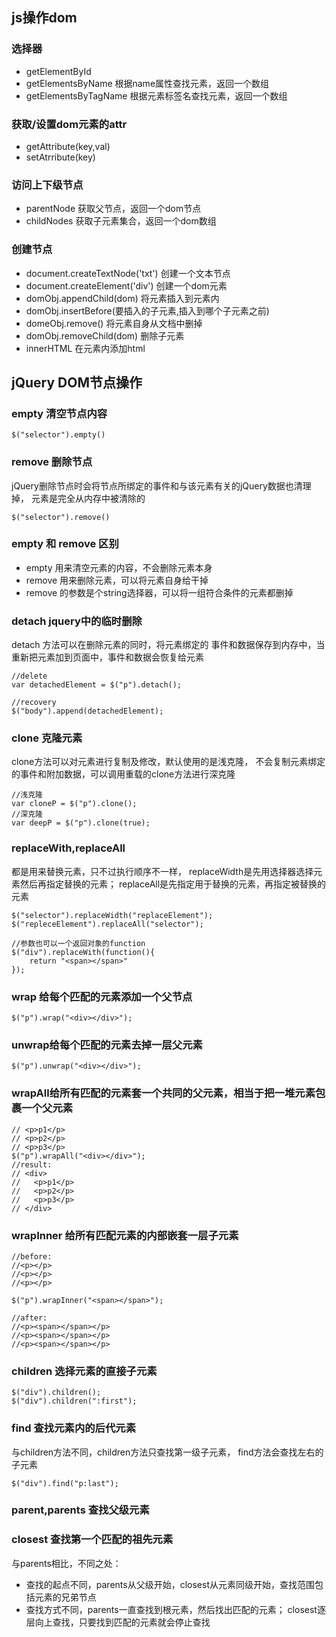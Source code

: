 ## js操作dom

### 选择器
- getElementById
- getElementsByName 根据name属性查找元素，返回一个数组
- getElementsByTagName 根据元素标签名查找元素，返回一个数组

### 获取/设置dom元素的attr
- getAttribute(key,val)
- setAtrribute(key)

### 访问上下级节点
- parentNode 获取父节点，返回一个dom节点
- childNodes 获取子元素集合，返回一个dom数组

### 创建节点
- document.createTextNode('txt') 创建一个文本节点
- document.createElement('div')  创建一个dom元素
- domObj.appendChild(dom) 将元素插入到元素内
- domObj.insertBefore(要插入的子元素,插入到哪个子元素之前)
- domeObj.remove() 将元素自身从文档中删掉
- domObj.removeChild(dom) 删除子元素
- innerHTML 在元素内添加html 

## jQuery DOM节点操作


### empty 清空节点内容

```
$("selector").empty()
```

### remove 删除节点
jQuery删除节点时会将节点所绑定的事件和与该元素有关的jQuery数据也清理掉，
元素是完全从内存中被清除的
```
$("selector").remove()
```

### empty 和 remove 区别
- empty 用来清空元素的内容，不会删除元素本身
- remove 用来删除元素，可以将元素自身给干掉
- remove 的参数是个string选择器，可以将一组符合条件的元素都删掉

### detach jquery中的临时删除
detach 方法可以在删除元素的同时，将元素绑定的
事件和数据保存到内存中，当重新把元素加到页面中，事件和数据会恢复给元素
```
//delete
var detachedElement = $("p").detach();

//recovery
$("body").append(detachedElement);
```

### clone 克隆元素
clone方法可以对元素进行复制及修改，默认使用的是浅克隆，
不会复制元素绑定的事件和附加数据，可以调用重载的clone方法进行深克隆
```
//浅克隆
var cloneP = $("p").clone();
//深克隆
var deepP = $("p").clone(true);
```
### replaceWith,replaceAll
都是用来替换元素，只不过执行顺序不一样，
replaceWidth是先用选择器选择元素然后再指定替换的元素；
replaceAll是先指定用于替换的元素，再指定被替换的元素
```
$("selector").replaceWidth("replaceElement");
$("repleceElement").replaceAll("selector");

//参数也可以一个返回对象的function
$("div").replaceWith(function(){
    return "<span></span>"
});
```

### wrap 给每个匹配的元素添加一个父节点
```
$("p").wrap("<div></div>");
```

### unwrap给每个匹配的元素去掉一层父元素
```
$("p").unwrap("<div></div>");
```

### wrapAll给所有匹配的元素套一个共同的父元素，相当于把一堆元素包裹一个父元素
```
// <p>p1</p>
// <p>p2</p>
// <p>p3</p>
$("p").wrapAll("<div></div>");
//result:
// <div>
//   <p>p1</p>
//   <p>p2</p>
//   <p>p3</p>
// </div>
```
### wrapInner 给所有匹配元素的内部嵌套一层子元素
```
//before:
//<p></p>
//<p></p>
//<p></p>

$("p").wrapInner("<span></span>");

//after:
//<p><span></span></p>
//<p><span></span></p>
//<p><span></span></p>
```

### children 选择元素的直接子元素
```
$("div").children();
$("div").children(":first");
```

### find 查找元素内的后代元素
与children方法不同，children方法只查找第一级子元素，
find方法会查找左右的子元素
```
$("div").find("p:last");
```

### parent,parents 查找父级元素

### closest 查找第一个匹配的祖先元素
与parents相比，不同之处：
- 查找的起点不同，parents从父级开始，closest从元素同级开始，查找范围包括元素的兄弟节点
- 查找方式不同，parents一直查找到根元素，然后找出匹配的元素；
closest逐层向上查找，只要找到匹配的元素就会停止查找



